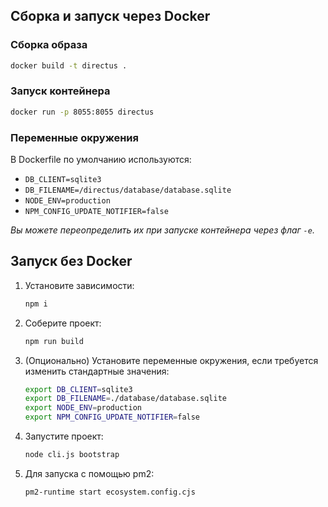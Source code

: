## Сборка и запуск через Docker
### Сборка образа
```bash
docker build -t directus .
```

### Запуск контейнера
```bash
docker run -p 8055:8055 directus
```

### Переменные окружения
В Dockerfile по умолчанию используются:
- `DB_CLIENT=sqlite3`
- `DB_FILENAME=/directus/database/database.sqlite`
- `NODE_ENV=production`
- `NPM_CONFIG_UPDATE_NOTIFIER=false`

*Вы можете переопределить их при запуске контейнера через флаг `-e`.*

## Запуск без Docker

1. Установите зависимости:
   ```bash
   npm i
   ```
2. Соберите проект:
   ```bash
   npm run build
   ```
3. (Опционально) Установите переменные окружения, если требуется изменить стандартные значения:
   ```bash
   export DB_CLIENT=sqlite3
   export DB_FILENAME=./database/database.sqlite
   export NODE_ENV=production
   export NPM_CONFIG_UPDATE_NOTIFIER=false
   ```
4. Запустите проект:
   ```bash
   node cli.js bootstrap
   ```
5. Для запуска с помощью pm2:
   ```bash
   pm2-runtime start ecosystem.config.cjs
   ```